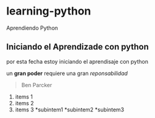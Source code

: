 # learning-python
Aprendiendo Python
## Iniciando el Aprendizade con python
por esta fecha estoy iniciando el aprendisaje con python

un **gran poder** requiere una gran *reponsabilidad*
>Ben Parcker
1. items 1
2. items 2
3. items 3
  *subintem1
  *subintem2
  *subintem3
